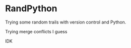 
# RandPython

Trying some random trails with version control and Python.

Trying merge conflicts I guess

IDK
